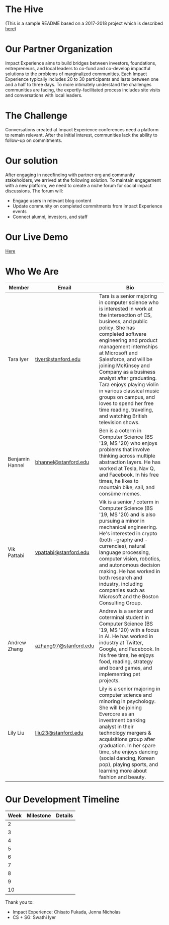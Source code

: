 # The Hive
(This is a sample README based on a 2017-2018 project which is described [here](https://docs.google.com/presentation/d/1IEg6mPC_QWvWVlcaovjPBC3xovZGu4Lv01wZbglIj9M/edit#slide=id.g51ee624732_0_151))

# Our Partner Organization
Impact Experience aims to build bridges between investors, foundations, entrepreneurs, and local leaders to co-fund and co-develop impactful solutions to the problems of marginalized communities. Each Impact Experience typically includes 20 to 30 participants and lasts between one and a half to three days. To more intimately understand the challenges communities are facing, the expertly-facilitated process includes site visits and conversations with local leaders.

# The Challenge
Conversations created at Impact Experience conferences need a platform to remain relevant. After the initial interest, communities lack the ability to follow-up on commitments.

# Our solution
After engaging in needfinding with partner org and community stakeholders, we arrived at the following solution. To maintain engagement with a new platform, we need to create a niche forum for social impact discussions. The forum will:
* Engage users in relevant blog content
* Update community on completed commitments from Impact Experience events
* Connect alumni, investors, and staff

# Our Live Demo
[Here](blank.org)

# Who We Are
Member | Email | Bio
--- | --- | ---
Tara Iyer | tiyer@stanford.edu | Tara is a senior majoring in computer science who is interested in work at the intersection of CS, business, and public policy. She has completed software engineering and product management internships at Microsoft and Salesforce, and will be joining McKinsey and Company as a business analyst after graduating. Tara enjoys playing violin in various classical music groups on campus, and loves to spend her free time reading, traveling, and watching British television shows.
Benjamin Hannel | bhannel@stanford.edu | Ben is a coterm in Computer Science (BS '19, MS '20) who enjoys problems that involve thinking across multiple abstraction layers. He has worked at Tesla, Nav Q, and Facebook. In his free times, he likes to mountain bike, sail, and consüme memes.
Vik Pattabi | vpattabi@stanford.edu | Vik is a senior / coterm in Computer Science (BS '19, MS '20) and is also pursuing a minor in mechanical engineering. He's interested in crypto (both -graphy and -currencies), natural language processing, computer vision, robotics, and autonomous decision making. He has worked in both research and industry, including companies such as Microsoft and the Boston Consulting Group.
Andrew Zhang  | azhang97@stanford.edu | Andrew is a senior and coterminal student in Computer Science (BS '19, MS '20) with a focus in AI. He has worked in industry at Twitter, Google, and Facebook. In his free time, he enjoys food, reading, strategy and board games, and implementing pet projects.
Lily Liu | lliu23@stanford.edu | Lily is a senior majoring in computer science and minoring in psychology. She will be joining Evercore as an investment banking analyst in their technology mergers & acquisitions group after graduation. In her spare time, she enjoys dancing (social dancing, Korean pop), playing sports, and learning more about fashion and beauty.

# Our Development Timeline
Week | Milestone | Details
--- | --- | ---
2 | |
3 | |
4 | |
5 | |
6 | |
7 | |
8 | |
9 | |
10 | |




Thank you to:
* Impact Experience: Chisato Fukada, Jenna Nicholas
* CS + SG: Swathi Iyer
